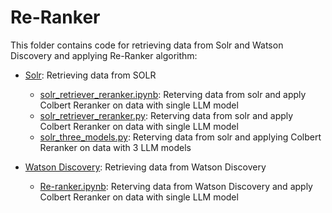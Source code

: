 # Re-Ranker

This folder contains code for retrieving data from Solr and Watson Discovery and applying Re-Ranker algorithm:

- [Solr](../4.Re-Ranker/Solr/): Retrieving data from SOLR
    - [solr_retriever_reranker.ipynb](../4.Re-Ranker/Solr/solr_retriever_reranker.ipynb): Reterving data from solr and apply Colbert Reranker on data with single LLM model
    - [solr_retriever_reranker.py](../4.Re-Ranker/Solr/solr_retriever_reranker.py): Reterving data from solr and apply Colbert Reranker on data with single LLM model
    - [solr_three_models.py](../4.Re-Ranker/Solr/solr_three_models.py): Reterving data from solr and applying Colbert Reranker on data with 3 LLM models
    
- [Watson Discovery](../4.Re-Ranker/Watson_Discovery/): Retrieving data from Watson Discovery 
    - [Re-ranker.ipynb](../4.Re-Ranker/Watson_Discovery/Re-ranker.ipynb): Reterving data from Watson Discovery and apply Colbert Reranker on data with single LLM model
